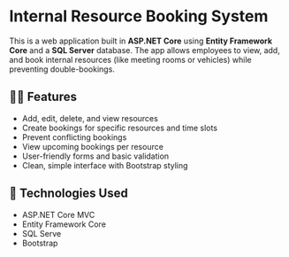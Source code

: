 # Internal Resource Booking System

This is a web application built in **ASP.NET Core** using **Entity Framework Core** and a **SQL Server** database. The app allows employees to view, add, and book internal resources (like meeting rooms or vehicles) while preventing double-bookings.

## 🧑‍💻 Features

- Add, edit, delete, and view resources
- Create bookings for specific resources and time slots
- Prevent conflicting bookings
- View upcoming bookings per resource
- User-friendly forms and basic validation
- Clean, simple interface with Bootstrap styling

## 🔧 Technologies Used

- ASP.NET Core MVC
- Entity Framework Core
- SQL Serve
- Bootstrap
  
